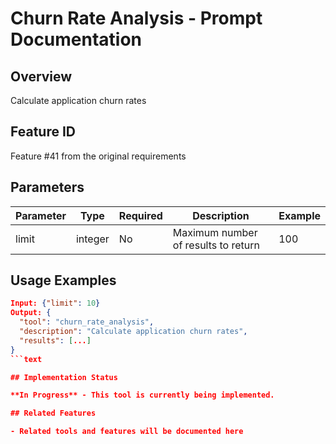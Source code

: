 # Churn Rate Analysis - Prompt Documentation

## Overview

Calculate application churn rates

## Feature ID

Feature #41 from the original requirements

## Parameters

| Parameter | Type | Required | Description | Example |
|-----------|------|----------|-------------|---------|
| limit | integer | No | Maximum number of results to return | 100 |

## Usage Examples

```json
Input: {"limit": 10}
Output: {
  "tool": "churn_rate_analysis",
  "description": "Calculate application churn rates",
  "results": [...]
}
```text

## Implementation Status

**In Progress** - This tool is currently being implemented.

## Related Features

- Related tools and features will be documented here
